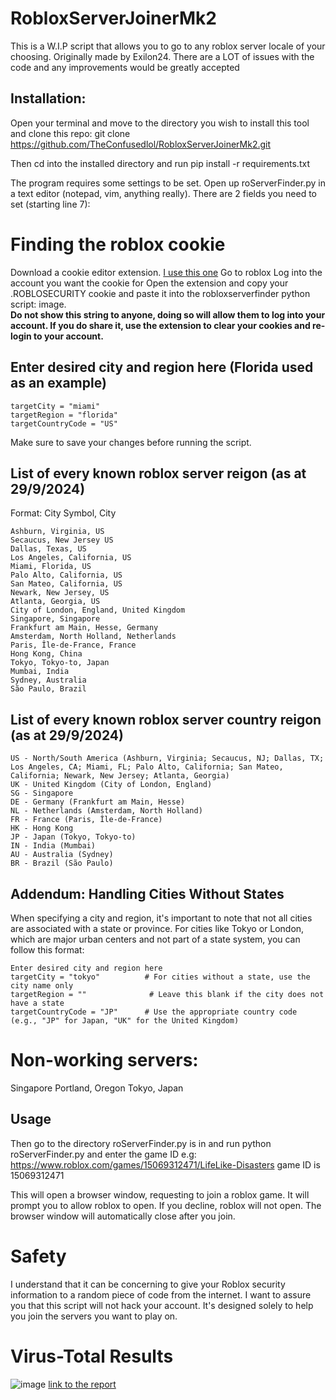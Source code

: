 # RobloxServerJoinerMk2
This is a W.I.P script that allows you to go to any roblox server locale of your choosing. Originally made by Exilon24. There are a LOT of issues with the code and any improvements would be greatly accepted

## Installation:
Open your terminal and move to the directory you wish to install this tool and clone this repo: git clone https://github.com/TheConfusedlol/RobloxServerJoinerMk2.git

Then cd into the installed directory and run pip install -r requirements.txt

The program requires some settings to be set. Open up roServerFinder.py in a text editor (notepad, vim, anything really). There are 2 fields you need to set (starting line 7):

# Finding the roblox cookie
Download a cookie editor extension. [I use this one](https://chromewebstore.google.com/detail/cookie-editor/hlkenndednhfkekhgcdicdfddnkalmdm?hl=en)
Go to roblox
Log into the account you want the cookie for
Open the extension and copy your .ROBLOSECURITY cookie and paste it into the robloxserverfinder python script: image. <br/>
**Do not show this string to anyone, doing so will allow them to log into your account. If you do share it, use the extension to clear your cookies and re-login to your account.**

## Enter desired city and region here (Florida used as an example)
```
targetCity = "miami"
targetRegion = "florida"
targetCountryCode = "US"
```

Make sure to save your changes before running the script.
## List of every known roblox server reigon (as at 29/9/2024)
Format: City Symbol, City
```
Ashburn, Virginia, US
Secaucus, New Jersey US
Dallas, Texas, US
Los Angeles, California, US
Miami, Florida, US
Palo Alto, California, US
San Mateo, California, US
Newark, New Jersey, US
Atlanta, Georgia, US
City of London, England, United Kingdom
Singapore, Singapore
Frankfurt am Main, Hesse, Germany
Amsterdam, North Holland, Netherlands
Paris, Île-de-France, France
Hong Kong, China
Tokyo, Tokyo-to, Japan
Mumbai, India
Sydney, Australia
São Paulo, Brazil
```
## List of every known roblox server country reigon (as at 29/9/2024)
```
US - North/South America (Ashburn, Virginia; Secaucus, NJ; Dallas, TX; Los Angeles, CA; Miami, FL; Palo Alto, California; San Mateo, California; Newark, New Jersey; Atlanta, Georgia)
UK - United Kingdom (City of London, England)
SG - Singapore
DE - Germany (Frankfurt am Main, Hesse)
NL - Netherlands (Amsterdam, North Holland)
FR - France (Paris, Île-de-France)
HK - Hong Kong
JP - Japan (Tokyo, Tokyo-to)
IN - India (Mumbai)
AU - Australia (Sydney)
BR - Brazil (São Paulo)
```
## Addendum: Handling Cities Without States
When specifying a city and region, it's important to note that not all cities are associated with a state or province. For cities like Tokyo or London, which are major urban centers and not part of a state system, you can follow this format:
``` 
Enter desired city and region here
targetCity = "tokyo"          # For cities without a state, use the city name only
targetRegion = ""              # Leave this blank if the city does not have a state
targetCountryCode = "JP"      # Use the appropriate country code (e.g., "JP" for Japan, "UK" for the United Kingdom)
```
# Non-working servers:
Singapore
Portland, Oregon
Tokyo, Japan

## Usage
Then go to the directory roServerFinder.py is in and run python roServerFinder.py and enter the game ID e.g: https://www.roblox.com/games/15069312471/LifeLike-Disasters game ID is 15069312471

This will open a browser window, requesting to join a roblox game. It will prompt you to allow roblox to open. If you decline, roblox will not open. The browser window will automatically close after you join.
# Safety
I understand that it can be concerning to give your Roblox security information to a random piece of code from the internet. I want to assure you that this script will not hack your account. It's designed solely to help you join the servers you want to play on.
# Virus-Total Results
![image](https://github.com/user-attachments/assets/4d1b88c9-0dab-4419-a5ed-43fdf4e68f83)
[link to the report](https://www.virustotal.com/gui/file/46d8780b0d0d991df26ca72c24a1919cbfc1f95c6092fdf843c6621eda12072c?nocache=1)

